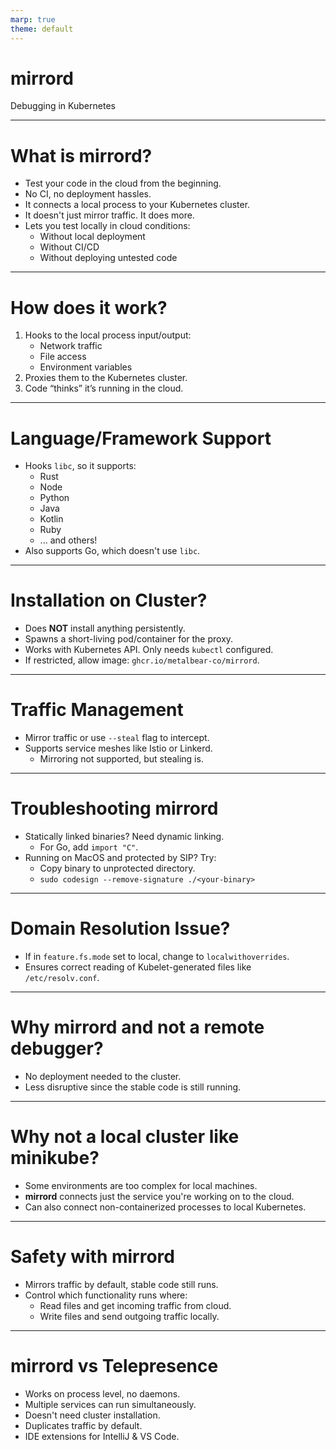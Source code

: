 ```yaml
---
marp: true
theme: default
---
```


# **mirrord**
Debugging in Kubernetes

---

# What is **mirrord**?

- Test your code in the cloud from the beginning.
- No CI, no deployment hassles.
- It connects a local process to your Kubernetes cluster.
- It doesn't just mirror traffic. It does more.
- Lets you test locally in cloud conditions:
    - Without local deployment
    - Without CI/CD
    - Without deploying untested code

---

# How does it work?

1. Hooks to the local process input/output:
    - Network traffic
    - File access
    - Environment variables
2. Proxies them to the Kubernetes cluster.
3. Code “thinks” it’s running in the cloud.

---

# Language/Framework Support

- Hooks `libc`, so it supports:
    - Rust
    - Node
    - Python
    - Java
    - Kotlin
    - Ruby
    - ... and others!
- Also supports Go, which doesn't use `libc`.

---

# Installation on Cluster?

- Does **NOT** install anything persistently.
- Spawns a short-living pod/container for the proxy.
- Works with Kubernetes API. Only needs `kubectl` configured.
- If restricted, allow image: `ghcr.io/metalbear-co/mirrord`.

---

# Traffic Management

- Mirror traffic or use `--steal` flag to intercept.
- Supports service meshes like Istio or Linkerd.
    - Mirroring not supported, but stealing is.

---

# Troubleshooting mirrord

- Statically linked binaries? Need dynamic linking.
    - For Go, add `import "C"`.
- Running on MacOS and protected by SIP? Try:
    - Copy binary to unprotected directory.
    - `sudo codesign --remove-signature ./<your-binary>`

---

# Domain Resolution Issue?

- If in `feature.fs.mode` set to local, change to `localwithoverrides`.
- Ensures correct reading of Kubelet-generated files like `/etc/resolv.conf`.

---

# Why **mirrord** and not a remote debugger?

- No deployment needed to the cluster.
- Less disruptive since the stable code is still running.

---

# Why not a local cluster like minikube?

- Some environments are too complex for local machines.
- **mirrord** connects just the service you're working on to the cloud.
- Can also connect non-containerized processes to local Kubernetes.

---

# Safety with **mirrord**

- Mirrors traffic by default, stable code still runs.
- Control which functionality runs where:
    - Read files and get incoming traffic from cloud.
    - Write files and send outgoing traffic locally.

---

# **mirrord** vs Telepresence

- Works on process level, no daemons.
- Multiple services can run simultaneously.
- Doesn't need cluster installation.
- Duplicates traffic by default.
- IDE extensions for IntelliJ & VS Code.
